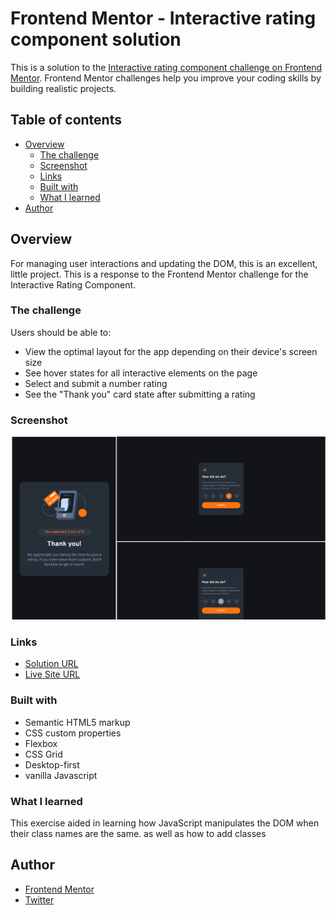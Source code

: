 # Frontend Mentor - Interactive rating component solution

This is a solution to the [Interactive rating component challenge on Frontend Mentor](https://www.frontendmentor.io/challenges/interactive-rating-component-koxpeBUmI). Frontend Mentor challenges help you improve your coding skills by building realistic projects. 

## Table of contents

- [Overview](#overview)
  - [The challenge](#the-challenge)
  - [Screenshot](#screenshot)
  - [Links](#links)
  - [Built with](#built-with)
  - [What I learned](#what-i-learned)
- [Author](#author)


## Overview
For managing user interactions and updating the DOM, this is an excellent, little project. This is a response to the Frontend Mentor challenge for the Interactive Rating Component.

### The challenge

Users should be able to:

- View the optimal layout for the app depending on their device's screen size
- See hover states for all interactive elements on the page
- Select and submit a number rating
- See the "Thank you" card state after submitting a rating

### Screenshot

![](./images/Screenshot%202022-08-30%20133235.png)


### Links

- [Solution URL](https://github.com/Richard-Emmanuel/Interactive-rating-component.git)
- [Live Site URL](https://richard-emmanuel.github.io/Interactive-rating-component/)

### Built with

- Semantic HTML5 markup
- CSS custom properties
- Flexbox
- CSS Grid
- Desktop-first 
- vanilla Javascript


### What I learned

This exercise aided in learning how JavaScript manipulates the DOM when their class names are the same. as well as how to add classes



## Author
- [Frontend Mentor](https://www.frontendmentor.io/profile/Richard-Emmanuel)
- [Twitter](https://www.twitter.com/therichardDev)
